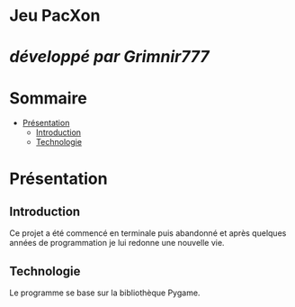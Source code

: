 # Jeu PacXon
# *développé par Grimnir777*


# Sommaire
   * [Présentation](#présentation)
      * [Introduction](#introduction)
      * [Technologie](#technologie)

# Présentation

## Introduction

Ce projet a été commencé en terminale puis abandonné et après quelques années de programmation je lui redonne une nouvelle vie.

## Technologie

Le programme se base sur la bibliothèque Pygame.
